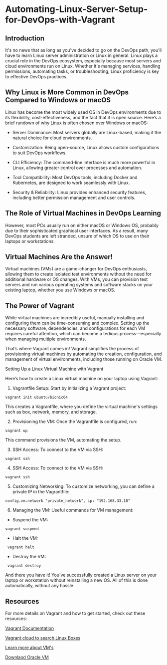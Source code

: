 # Automating-Linux-Server-Setup-for-DevOps-with-Vagrant

## Introduction

It's no news that as long as you've decided to go on the DevOps path, you'll have to learn Linux server administration or Linux in general. Linux plays a crucial role in the DevOps ecosystem, especially because most servers and cloud environments run on Linux. Whether it's managing services, handling permissions, automating tasks, or troubleshooting, Linux proficiency is key to effective DevOps practices.


## Why Linux is More Common in DevOps Compared to Windows or macOS

Linux has become the most widely used OS in DevOps environments due to its flexibility, cost-effectiveness, and the fact that it is open source. Here’s a brief rundown of why Linux is often chosen over Windows or macOS:

- Server Dominance: Most servers globally are Linux-based, making it the natural choice for cloud environments.

- Customization: Being open-source, Linux allows custom configurations to suit DevOps workflows.

- CLI Efficiency: The command-line interface is much more powerful in Linux, allowing greater control over processes and automation.

- Tool Compatibility: Most DevOps tools, including Docker and Kubernetes, are designed to work seamlessly with Linux.

- Security & Reliability: Linux provides enhanced security features, including better permission management and user controls.


## The Role of Virtual Machines in DevOps Learning

However, most PCs usually run on either macOS or Windows OS, probably due to their sophisticated graphical user interfaces. As a result, many DevOps students are left stranded, unsure of which OS to use on their laptops or workstations.

 
## Virtual Machines Are the Answer!

Virtual machines (VMs) are a game-changer for DevOps enthusiasts, allowing them to create isolated test environments without the need for additional hardware or OS changes. With VMs, you can provision test servers and run various operating systems and software stacks on your existing laptop, whether you use Windows or macOS.

 
## The Power of Vagrant

While virtual machines are incredibly useful, manually installing and configuring them can be time-consuming and complex. Setting up the necessary software, dependencies, and configurations for each VM requires careful attention, which can become a tedious process—especially when managing multiple environments.

That’s where Vagrant comes in! Vagrant simplifies the process of provisioning virtual machines by automating the creation, configuration, and management of virtual environments, including those running on Oracle VM.

Setting Up a Linux Virtual Machine with Vagrant

Here’s how to create a Linux virtual machine on your laptop using Vagrant:

1. Vagrantfile Setup: Start by initializing a Vagrant project:
```
vagrant init ubuntu/bionic64
```
This creates a Vagrantfile, where you define the virtual machine's settings such as box, network, memory, and storage.

2. Provisioning the VM: Once the Vagrantfile is configured, run:
```
vagrant up
```
This command provisions the VM, automating the setup.

3. SSH Access: To connect to the VM via SSH:
```
vagrant ssh
```

4. SSH Access: To connect to the VM via SSH:
```
vagrant ssh
```

5. Customizing Networking: To customize networking, you can define a private IP in the Vagrantfile:
```
config.vm.network "private_network", ip: "192.168.33.10"
```

6. Managing the VM: Useful commands for VM management:

 - Suspend the VM:
```
vagrant suspend
```

 - Halt the VM:
```
 vagrant halt
```

 - Destroy the VM:
```
 vagrant destroy
```


And there you have it! You've successfully created a Linux server on your laptop or workstation without reinstalling a new OS. All of this is done automatically, without any hassle.


## Resources 

For more details on Vagrant and how to get started, check out these resources: 

[Vagrant Documentation](https://developer.hashicorp.com/vagrant/docs)

[Vagrant cloud to search Linux Boxes](https://portal.cloud.hashicorp.com/vagrant/discover)

[Learn more about VM's](https://azure.microsoft.com/en-us/resources/cloud-computing-dictionary/what-is-a-virtual-machine#:~:text=A%20virtual%20machine%20is%20a,on%20many%20people's%20work%20computers.)

[Downlaod Oracle VM](https://www.virtualbox.org/wiki/Downloads)
